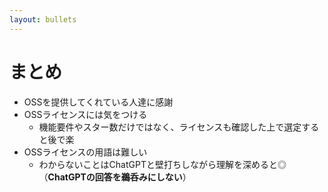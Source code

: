 ```yaml
---
layout: bullets
---
```


# まとめ

- OSSを提供してくれている人達に感謝
- OSSライセンスには気をつける
  - 機能要件やスター数だけではなく、ライセンスも確認した上で選定すると後で楽
- OSSライセンスの用語は難しい
  - わからないことはChatGPTと壁打ちしながら理解を深めると◎（<b class="underline decoration-red-500">ChatGPTの回答を鵜呑みにしない</b>）